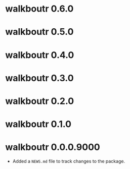 # walkboutr 0.6.0

# walkboutr 0.5.0

# walkboutr 0.4.0

# walkboutr 0.3.0

# walkboutr 0.2.0

# walkboutr 0.1.0

# walkboutr 0.0.0.9000

* Added a `NEWS.md` file to track changes to the package.

